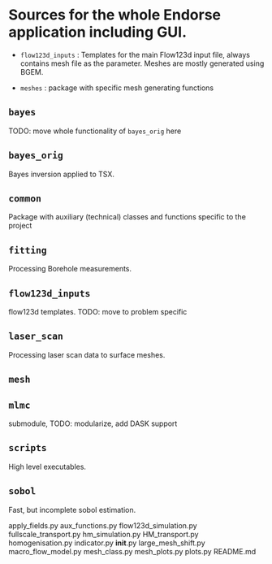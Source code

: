# Sources for the whole Endorse application including GUI.



- `flow123d_inputs` : Templates for the main Flow123d input file, always contains mesh file as the parameter. Meshes are mostly generated using BGEM.

- `meshes` : package with specific mesh generating functions 

## `bayes`
TODO: move whole functionality of `bayes_orig` here

## `bayes_orig`
Bayes inversion applied to TSX.

## `common` 
Package with auxiliary (technical) classes and functions specific to the project

## `fitting` 
Processing Borehole measurements.

## `flow123d_inputs`
flow123d templates. TODO: move to problem specific 

## `laser_scan`
Processing laser scan data to surface meshes.


## `mesh`

## `mlmc`
submodule, TODO: modularize, add DASK support

## `scripts`
High level executables.

## `sobol`
Fast, but incomplete sobol estimation.


apply_fields.py
aux_functions.py
flow123d_simulation.py
fullscale_transport.py
hm_simulation.py
HM_transport.py
homogenisation.py
indicator.py
__init__.py
large_mesh_shift.py
macro_flow_model.py
mesh_class.py
mesh_plots.py
plots.py
README.md

